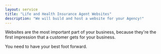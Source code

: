 ```yaml
---
layout: service
title: "Life and Health Insurance Agent Websites"
description: "We will build and host a website for your Agency!"
---
```


Websites are the most important part of your business, because they're the first impression that a customer gets for your business.

You need to have your best foot forward.
